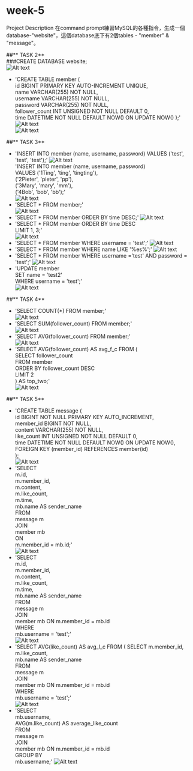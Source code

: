 # week-5
Project Description
在command prompt練習MySQL的各種指令，生成一個database-"website"，這個database底下有2個tables - "member" & "message"。

##** TASK 2**    
###CREATE DATABASE website;    
![Alt text](/1.jpg)
- 'CREATE TABLE member (  
id BIGINT PRIMARY KEY AUTO-INCREMENT UNIQUE,  
name VARCHAR(255) NOT NULL,  
username VARCHAR(255) NOT NULL,  
password VARCHAR(255) NOT NULL,  
follower_count INT UNSIGNED NOT NULL DEFAULT 0,  
time DATETIME NOT NULL DEFAULT NOW() ON UPDATE NOW()
);'  
![Alt text](/2.jpg)  
![Alt text](/3.jpg)  

##** TASK 3**  
- 'INSERT INTO member (name, username, password) VALUES ('test', 'test', 'test');'
![Alt text](/4.jpg)  
'INSERT INTO member (name, username, password)  
VALUES
('1Ting', 'ting', 'tingting'),  
('2Pieter', 'pieter', 'pp'),  
('3Mary', 'mary', 'mm'),  
('4Bob', 'bob', 'bb');'  
![Alt text](/5.jpg)
- 'SELECT * FROM member;'  
![Alt text](/6.jpg)
- 'SELECT * FROM member ORDER BY time DESC;'
![Alt text](/7.jpg)
- 'SELECT * FROM member
ORDER BY time DESC  
LIMIT 1, 3;'  
![Alt text](/8.jpg)
- 'SELECT * FROM member WHERE username = 'test';'
![Alt text](/9.jpg)
- 'SELECT * FROM member WHERE name LIKE '%es%';'
![Alt text](/10.jpg)
- 'SELECT * FROM member
WHERE username ='test' AND password = 'test';'
![Alt text](/11.jpg)
- 'UPDATE member  
SET name = 'test2'  
WHERE username = 'test';'  
![Alt text](/12.jpg)

##** TASK 4**  
- 'SELECT COUNT(*) FROM member;'  
![Alt text](/13.jpg)
- 'SELECT SUM(follower_count) FROM member;'  
![Alt text](/14.jpg)
- 'SELECT AVG(follower_count) FROM member;'  
![Alt text](/15.jpg)
- 'SELECT AVG(follower_count) AS avg_f_c
FROM (  
SELECT follower_count  
FROM member  
ORDER BY follower_count DESC  
LIMIT 2  
) AS top_two;'  
![Alt text](/16.jpg)

##** TASK 5**  
- 'CREATE TABLE message (  
id BIGINT NOT NULL PRIMARY KEY AUTO_INCREMENT,    
member_id BIGINT NOT NULL,  
content VARCHAR(255) NOT NULL,  
like_count INT UNSIGNED NOT NULL DEFAULT 0,  
time DATETIME NOT NULL DEFAULT NOW() ON UPDATE NOW(),  
FOREIGN KEY (member_id) REFERENCES member(id)    
);    
![Alt text](/17.jpg)
- 'SELECT    
m.id,    
m.member_id,  
m.content,  
m.like_count,  
m.time,  
mb.name AS sender_name  
FROM  
message m   
JOIN  
member mb    
ON    
m.member_id = mb.id;'  
![Alt text](/18.jpg)
- 'SELECT    
m.id,    
m.member_id,  
m.content,  
m.like_count,  
m.time,  
mb.name AS sender_name  
FROM  
message m   
JOIN  
member mb ON m.member_id = mb.id      
WHERE      
mb.username = 'test';'  
![Alt text](/19.jpg)
- 'SELECT AVG(like_count) AS avg_l_c
FROM (
SELECT
m.member_id,  
m.like_count,  
mb.name AS sender_name  
FROM  
message m   
JOIN  
member mb ON m.member_id = mb.id      
WHERE      
mb.username = 'test';'  
![Alt text](/20.jpg)
- 'SELECT  
mb.username,  
AVG(m.like_count) AS average_like_count  
FROM  
message m  
JOIN  
member mb ON m.member_id = mb.id  
GROUP BY  
mb.username;'
![Alt text](/21.jpg)




  
            
